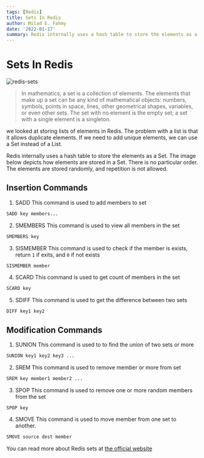 ```yaml
---
tags: [Redis]
title: Sets In Redis
author: Milad E. Fahmy
date: '2022-01-17'
summary: Redis internally uses a hash table to store the elements as a Set.
---
```


# Sets In Redis

![redis-sets](/static/redis/sets-redis.png)

> In mathematics, a set is a collection of elements. The elements that make up a set can be any kind of mathematical objects: numbers, symbols, points in space, lines, other geometrical shapes, variables, or even other sets. The set with no element is the empty set; a set with a single element is a singleton.

we looked at storing lists of elements in Redis. The problem with a list is that it allows duplicate elements. If we need to add unique elements, we can use a Set instead of a List.

Redis internally uses a hash table to store the elements as a Set. The image below depicts how elements are stored in a Set. There is no particular order. The elements are stored randomly, and repetition is not allowed.


## Insertion Commands

1. SADD
This command is used to add members to set
```bash
SADD key members...
```

2. SMEMBERS
This command is used to view all members in the set
```bash
SMEMBERS key
```
3. SISMEMBER
This command is used to check if the member is exists, return `1` if exits, and `0` if not exists
```
SISMEMBER member
```
4. SCARD
This command is used to get count of members in the set
```bash
SCARD key
```
5. SDIFF
This command is used to get the difference between two sets
```bash
DIFF key1 key2
```

## Modification Commands

1. SUNION
This command is used to to find the union of two sets or more
```bash
SUNION key1 key2 key3 ...
```
2. SREM
This command is used to remove member or more from set
```bash
SREM key member1 member2 ...
```
3. SPOP
This command is used to remove one or more random members from the set
```
SPOP key
```
4. SMOVE
This command is used to move member from one set to another.

```bash
SMOVE source dest member
```

You can read more about Redis sets at [the official website](https://redis.io/commands/set)
